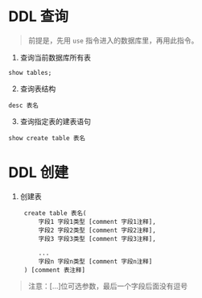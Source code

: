 # DDL 查询

> 前提是，先用 `use` 指令进入的数据库里，再用此指令。

1. 查询当前数据库所有表

`show tables;`

2. 查询表结构

`desc 表名`

3. 查询指定表的建表语句

`show create table 表名`


# DDL 创建


1. 创建表

        create table 表名(
            字段1 字段1类型 [comment 字段1注释],
            字段2 字段2类型 [comment 字段2注释],
            字段3 字段3类型 [comment 字段3注释],
            
            ...
            字段n 字段n类型 [comment 字段n注释]
        ) [comment 表注释]

> 注意：[...]位可选参数，最后一个字段后面没有逗号
